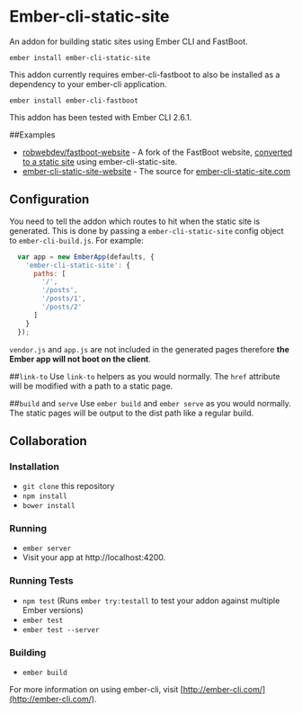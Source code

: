 # Ember-cli-static-site

An addon for building static sites using Ember CLI and FastBoot.


`ember install ember-cli-static-site`

This addon currently requires ember-cli-fastboot to also be installed as a dependency to your ember-cli application.

`ember install ember-cli-fastboot`

This addon has been tested with Ember CLI 2.6.1.

##Examples
- [robwebdev/fastboot-website](https://github.com/robwebdev/fastboot-website) - A fork of the FastBoot website, [converted to a static site](https://github.com/robwebdev/fastboot-website/commit/ce3bca25a980b9a668aeb32aef01e44bcf5c8e23) using ember-cli-static-site.
- [ember-cli-static-site-website](https://github.com/robwebdev/ember-cli-static-site-website) - The source for [ember-cli-static-site.com](http://www.ember-cli-static-com)

## Configuration
You need to tell the addon which routes to hit when the static site is generated. This is done by passing a `ember-cli-static-site` config object to `ember-cli-build.js`. For example:

```js
  var app = new EmberApp(defaults, {
    'ember-cli-static-site': {
      paths: [
        '/',
        '/posts',
        '/posts/1',
        '/posts/2'
      ]
    }
  });
```

`vendor.js` and `app.js` are not included in the generated pages therefore **the Ember app will not boot on the client**.

##`link-to`
Use `link-to` helpers as you would normally. The `href` attribute will be modified with a path to a static page.

##`build` and `serve`
Use `ember build` and `ember serve` as you would normally. The static pages will be output to the dist path like a regular build.

## Collaboration
### Installation

* `git clone` this repository
* `npm install`
* `bower install`

### Running

* `ember server`
* Visit your app at http://localhost:4200.

### Running Tests

* `npm test` (Runs `ember try:testall` to test your addon against multiple Ember versions)
* `ember test`
* `ember test --server`

### Building

* `ember build`

For more information on using ember-cli, visit [http://ember-cli.com/](http://ember-cli.com/).
